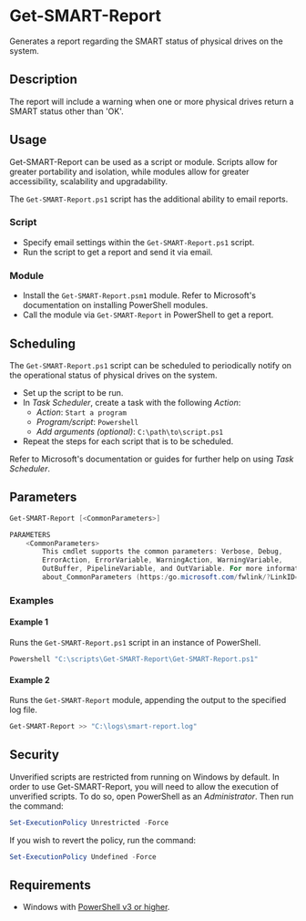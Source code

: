 # Get-SMART-Report

Generates a report regarding the SMART status of physical drives on the system.

## Description

The report will include a warning when one or more physical drives return a SMART status other than 'OK'.

## Usage

Get-SMART-Report can be used as a script or module. Scripts allow for greater portability and isolation, while modules allow for greater accessibility, scalability and upgradability.

The `Get-SMART-Report.ps1` script has the additional ability to email reports.

### Script

* Specify email settings within the `Get-SMART-Report.ps1` script.
* Run the script to get a report and send it via email.

### Module

* Install the `Get-SMART-Report.psm1` module. Refer to Microsoft's documentation on installing PowerShell modules.
* Call the module via `Get-SMART-Report` in PowerShell to get a report.

## Scheduling

The `Get-SMART-Report.ps1` script can be scheduled to periodically notify on the operational status of physical drives on the system.

* Set up the script to be run.
* In *Task Scheduler*, create a task with the following *Action*:
  * *Action*: `Start a program`
  * *Program/script*: `Powershell`
  * *Add arguments (optional)*: `C:\path\to\script.ps1`
* Repeat the steps for each script that is to be scheduled.

Refer to Microsoft's documentation or guides for further help on using *Task Scheduler*.

## Parameters

```powershell
Get-SMART-Report [<CommonParameters>]

PARAMETERS
    <CommonParameters>
        This cmdlet supports the common parameters: Verbose, Debug,
        ErrorAction, ErrorVariable, WarningAction, WarningVariable,
        OutBuffer, PipelineVariable, and OutVariable. For more information, see
        about_CommonParameters (https:/go.microsoft.com/fwlink/?LinkID=113216).
```

### Examples

#### Example 1

Runs the `Get-SMART-Report.ps1` script in an instance of PowerShell.

```powershell
Powershell "C:\scripts\Get-SMART-Report\Get-SMART-Report.ps1"
```

#### Example 2

Runs the `Get-SMART-Report` module, appending the output to the specified log file.

```powershell
Get-SMART-Report >> "C:\logs\smart-report.log"
```

## Security

Unverified scripts are restricted from running on Windows by default. In order to use Get-SMART-Report, you will need to allow the execution of unverified scripts. To do so, open PowerShell as an *Administrator*. Then run the command:

```powershell
Set-ExecutionPolicy Unrestricted -Force
```

If you wish to revert the policy, run the command:

```powershell
Set-ExecutionPolicy Undefined -Force
```

## Requirements

* Windows with <a href="https://docs.microsoft.com/en-us/powershell/scripting/setup/installing-windows-powershell?view=powershell-5.1" target="_blank" title="PowerShell">PowerShell v3 or higher</a>.